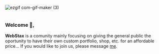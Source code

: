 ![ezgif com-gif-maker (3)](https://user-images.githubusercontent.com/74594229/188117653-dfff9804-9a81-40af-9de4-d73fa3c0edb1.gif)

<h1></h1>

### Welcome 👋,
**WebStax** is a comunity mainly focusing on giving the general public the oportunity to have their own custom portfolio, shop, etc. for an affordable price... If you would like to join us, please message <a href=https://github.com/DaniEnsi>me</a>.
